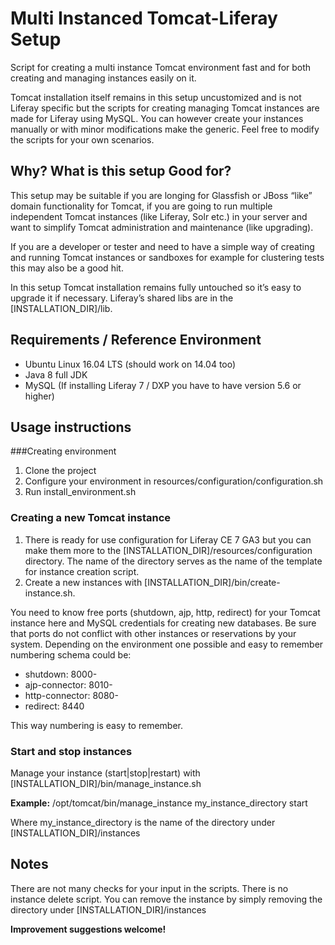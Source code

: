 # Multi Instanced Tomcat-Liferay Setup
Script for creating a multi instance Tomcat environment fast and for both creating and managing instances easily on it.

Tomcat installation itself remains in this setup uncustomized and is not Liferay specific but the scripts for creating managing Tomcat instances are made for Liferay using MySQL. You can however create your instances manually or with minor modifications make the generic. Feel free to modify the scripts for your own scenarios.
## Why? What is this setup Good for?
This setup may be suitable if you are longing for Glassfish or JBoss “like” domain functionality for Tomcat,  if you are going to run multiple independent Tomcat instances (like Liferay, Solr etc.) in your server and want to simplify Tomcat administration and maintenance (like upgrading).

If you are a developer or tester and need to have a simple way of creating and running Tomcat instances or sandboxes for example for clustering tests this may also be a good hit.

In this setup Tomcat installation remains fully untouched so it’s easy to upgrade it if necessary. Liferay’s shared libs are in the \[INSTALLATION_DIR\]/lib.
## Requirements / Reference Environment

* Ubuntu Linux 16.04 LTS (should work on 14.04 too)
* Java 8 full JDK
* MySQL (If installing Liferay 7 / DXP you have to have version 5.6 or higher)

## Usage instructions
###Creating environment

1. Clone the project
2. Configure your environment in resources/configuration/configuration.sh
3. Run install_environment.sh

### Creating a new Tomcat instance

1. There is ready for use configuration for Liferay CE 7 GA3 but  you can make them more to the \[INSTALLATION_DIR\]/resources/configuration directory. The name of the directory serves as the name of the template for instance creation script.
2. Create a new instances with [INSTALLATION_DIR]/bin/create-instance.sh. 

You need to know free ports (shutdown, ajp, http, redirect) for your Tomcat instance here and MySQL credentials for creating new databases. Be sure that ports do not conflict with other instances or reservations by your system. Depending on the environment one possible and easy to remember numbering schema could be:

* shutdown:         8000-
* ajp-connector:   8010-
* http-connector:  8080-
* redirect:             8440

This way numbering is easy to remember.
### Start and stop instances
Manage your instance (start|stop|restart) with \[INSTALLATION_DIR\]/bin/manage\_instance.sh

**Example:**
/opt/tomcat/bin/manage\_instance my\_instance\_directory start

Where my_instance_directory is the name of the directory under [INSTALLATION_DIR]/instances
## Notes
There are not many checks for your input in the scripts.
There is no instance delete script. You can remove the instance by simply removing the directory under  [INSTALLATION_DIR]/instances

**Improvement suggestions welcome!**

